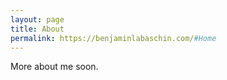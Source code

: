 ```yaml
---
layout: page
title: About
permalink: https://benjaminlabaschin.com/#Home
---
```


More about me soon. 